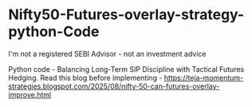 # Nifty50-Futures-overlay-strategy-python-Code
I'm not a registered SEBI Advisor - not an investment advice

Python code - Balancing Long-Term SIP Discipline with Tactical Futures Hedging.
Read this blog before implementing  - https://teja-momentum-strategies.blogspot.com/2025/08/nifty-50-can-futures-overlay-improve.html
